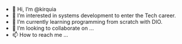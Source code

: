 - 👋 Hi, I’m @kirquia
- 👀 I’m interested in systems development to enter the Tech career.
- 🌱 I’m currently learning programming from scratch with DIO.
- 💞️ I’m looking to collaborate on ...
- 📫 How to reach me ...

<!---
kirquia/kirquia is a ✨ special ✨ repository because its `README.md` (this file) appears on your GitHub profile.
You can click the Preview link to take a look at your changes.
--->
